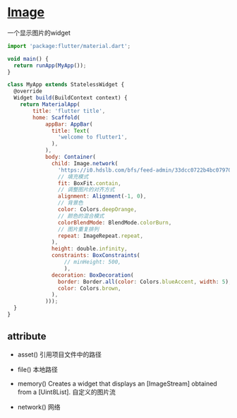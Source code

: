 # [Image](https://api.flutter.dev/flutter/widgets/Image-class.html) 

一个显示图片的widget

```js
import 'package:flutter/material.dart';

void main() {
  return runApp(MyApp());
}

class MyApp extends StatelessWidget {
  @override
  Widget build(BuildContext context) {
    return MaterialApp(
        title: 'flutter title',
        home: Scaffold(
            appBar: AppBar(
              title: Text(
                'welcome to flutter1',
              ),
            ),
            body: Container(
              child: Image.network(
                'https://i0.hdslb.com/bfs/feed-admin/33dcc0722b4bc07970f77689669eb4fe3bdf1e49.jpg@336w_190h.webp',
                // 填充模式
                fit: BoxFit.contain,
                // 调整图片的对齐方式
                alignment: Alignment(-1, 0),
                // 背景色
                color: Colors.deepOrange,
                // 颜色的混合模式
                colorBlendMode: BlendMode.colorBurn,
                // 图片重复排列
                repeat: ImageRepeat.repeat,
              ),
              height: double.infinity,
              constraints: BoxConstraints(
                  // minHeight: 500,
                  ),
              decoration: BoxDecoration(
                border: Border.all(color: Colors.blueAccent, width: 5),
                color: Colors.brown,
              ),
            )));
  }
}

```

## attribute

- asset() 引用项目文件中的路径

- file() 本地路径

- memory() Creates a widget that displays an [ImageStream] obtained from a [Uint8List]. 自定义的图片流

- network() 网络